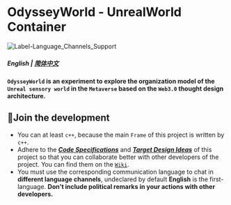 # OdysseyWorld - UnrealWorld Container
![Label-Language_Channels_Support](https://img.shields.io/badge/Language%20Channels%20Support-English%20Chinese-red)

##### English | [简体中文](https://github.com/leoweyr/OdysseyWorld/wiki/%E8%87%AA%E8%BF%B0)

**`OdysseyWorld` is an experiment to explore the organization model of the `Unreal sensory world` in the `Metaverse` based on the `Web3.0` thought design architecture.**

## 📕Join the development
- You can at least `c++`, because the main `Frame` of this project is written by `c++`.
- Adhere to the [***Code Specifications***](https://github.com/leoweyr/OdysseyWorld/wiki/CodeSpecifications) and [***Target Design Ideas***](https://github.com/leoweyr/OdysseyWorld/wiki/TargetDesignIdeas) of this project so that you can collaborate better with other developers of the project. You can find them on the [`Wiki`](https://github.com/leoweyr/OdysseyWorld/wiki).
- You must use the corresponding communication language to chat in **different language channels**, undeclared by default **English** is the first-language. **Don't include political remarks in your actions with other developers.**